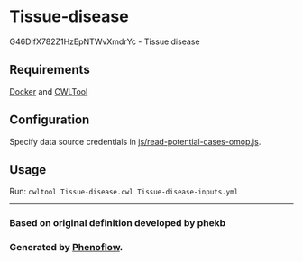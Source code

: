 # Tissue-disease

G46DIfX782Z1HzEpNTWvXmdrYc - Tissue disease

## Requirements

[Docker](https://docs.docker.com/install/) and [CWLTool](https://github.com/common-workflow-language/cwltool#install)

## Configuration

Specify data source credentials in [js/read-potential-cases-omop.js](js/read-potential-cases-omop.js).

## Usage

Run: `cwltool Tissue-disease.cwl Tissue-disease-inputs.yml`

***

### Based on original definition developed by phekb
### Generated by [Phenoflow](https://kclhi.org/phenoflow).
